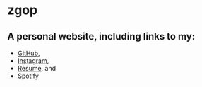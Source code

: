 # zgop
## A personal website, including links to my:
* [GitHub](https://github.com/ZacharyGopinath),
* [Instagram](https://www.instagram.com/zgop416/),
* [Resume](https://github.com/ZacharyGopinath/zgop/blob/master/files/ZacharyGopinathResume.pdf), and
* [Spotify](https://open.spotify.com/user/zgopi/playlists)

